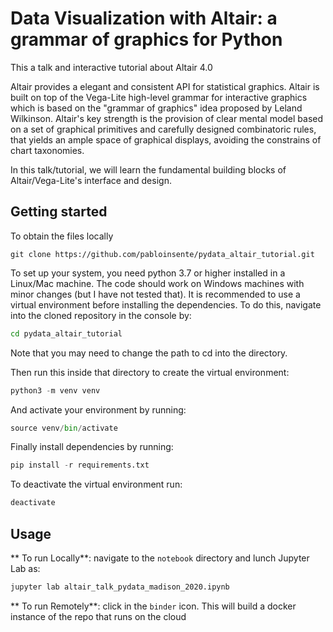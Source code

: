 # Data Visualization with Altair: a grammar of graphics for Python

This a talk and interactive tutorial about Altair 4.0

Altair provides a elegant and consistent API for statistical graphics. Altair is built on top of the Vega-Lite high-level grammar for interactive graphics which is based on the "grammar of graphics" idea proposed by Leland Wilkinson. Altair's key strength is the provision of clear mental model based on a set of graphical primitives and carefully designed combinatoric rules, that yields an ample space of graphical displays, avoiding the constrains of chart taxonomies.

In this talk/tutorial, we will learn the fundamental building blocks of Altair/Vega-Lite's interface and design.

## Getting started

To obtain the files locally

```
git clone https://github.com/pabloinsente/pydata_altair_tutorial.git
```

To set up your system, you need python 3.7 or higher installed in a Linux/Mac machine. The code should work on Windows machines with minor changes (but I have not tested that). It is recommended to use a virtual environment before installing the dependencies. To do this, navigate into the cloned repository in the console by:

```bash
cd pydata_altair_tutorial
```

Note that you may need to change the path to cd into the directory.  

 Then run this inside that directory to create the virtual environment:

```Python
python3 -m venv venv
```

And activate your environment by running:

```Python
source venv/bin/activate
```

Finally install dependencies by running:

```Python
pip install -r requirements.txt
```

To deactivate the virtual environment run:

```Python
deactivate
```

## Usage

** To run Locally**: navigate to the ```notebook``` directory and lunch Jupyter Lab as:

```Python
jupyter lab altair_talk_pydata_madison_2020.ipynb
```

** To run Remotely**: click in the ```binder``` icon. This will build a docker instance of the repo that runs on the cloud
